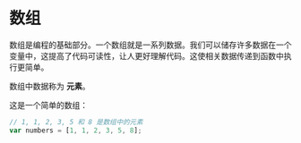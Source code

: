# 数组

数组是编程的基础部分。一个数组就是一系列数据。我们可以储存许多数据在一个变量中，这提高了代码可读性，让人更好理解代码。这使相关数据传递到函数中执行更简单。

数组中数据称为 **元素**。

这是一个简单的数组：

```javascript
// 1, 1, 2, 3, 5 和 8 是数组中的元素
var numbers = [1, 1, 2, 3, 5, 8];
```